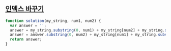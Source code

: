 ## <a href='https://school.programmers.co.kr/learn/courses/30/lessons/120895'>인덱스 바꾸기</a>

```javascript
function solution(my_string, num1, num2) {
  var answer = '';
  answer = my_string.substring(0, num1) + my_string[num2] + my_string.substring(num1 + 1);
  answer = answer.substring(0, num2) + my_string[num1] + my_string.substring(num2 + 1);
  return answer;
}
```

